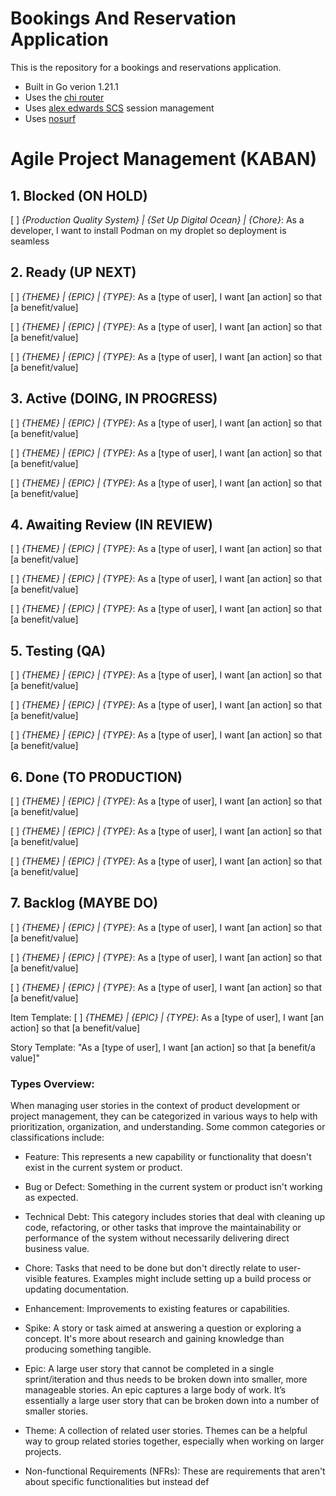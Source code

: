# Bookings And Reservation Application

This is the repository for a bookings and reservations application.

- Built in Go verion 1.21.1
- Uses the [chi router](https://github.com/go-chi/chi)
- Uses [alex edwards SCS](https://github.com/alexedwards/scs/v2) session management
- Uses [nosurf](https://github.com/justinas/nosurf)


# Agile Project Management (KABAN)

## 1. Blocked (ON HOLD)
[  ] _{Production Quality System} | {Set Up Digital Ocean} | {Chore}_: As a developer, I want to install Podman on my droplet so deployment is seamless

## 2. Ready (UP NEXT)
[  ] _{THEME} | {EPIC} | {TYPE}_: As a [type of user], I want [an action] so that [a benefit/value]

[  ] _{THEME} | {EPIC} | {TYPE}_: As a [type of user], I want [an action] so that [a benefit/value]

[  ] _{THEME} | {EPIC} | {TYPE}_: As a [type of user], I want [an action] so that [a benefit/value]

## 3. Active (DOING, IN PROGRESS)
[  ] _{THEME} | {EPIC} | {TYPE}_: As a [type of user], I want [an action] so that [a benefit/value]

[  ] _{THEME} | {EPIC} | {TYPE}_: As a [type of user], I want [an action] so that [a benefit/value]

[  ] _{THEME} | {EPIC} | {TYPE}_: As a [type of user], I want [an action] so that [a benefit/value]

## 4. Awaiting Review (IN REVIEW)
[  ] _{THEME} | {EPIC} | {TYPE}_: As a [type of user], I want [an action] so that [a benefit/value]

[  ] _{THEME} | {EPIC} | {TYPE}_: As a [type of user], I want [an action] so that [a benefit/value]

[  ] _{THEME} | {EPIC} | {TYPE}_: As a [type of user], I want [an action] so that [a benefit/value]

## 5. Testing (QA)
[  ] _{THEME} | {EPIC} | {TYPE}_: As a [type of user], I want [an action] so that [a benefit/value]

[  ] _{THEME} | {EPIC} | {TYPE}_: As a [type of user], I want [an action] so that [a benefit/value]

[  ] _{THEME} | {EPIC} | {TYPE}_: As a [type of user], I want [an action] so that [a benefit/value]

## 6. Done (TO PRODUCTION)
[  ] _{THEME} | {EPIC} | {TYPE}_: As a [type of user], I want [an action] so that [a benefit/value]

[  ] _{THEME} | {EPIC} | {TYPE}_: As a [type of user], I want [an action] so that [a benefit/value]

[  ] _{THEME} | {EPIC} | {TYPE}_: As a [type of user], I want [an action] so that [a benefit/value]


## 7. Backlog (MAYBE DO)
[  ] _{THEME} | {EPIC} | {TYPE}_: As a [type of user], I want [an action] so that [a benefit/value]

[  ] _{THEME} | {EPIC} | {TYPE}_: As a [type of user], I want [an action] so that [a benefit/value]

[  ] _{THEME} | {EPIC} | {TYPE}_: As a [type of user], I want [an action] so that [a benefit/value]


Item Template:
[  ] _{THEME} | {EPIC} | {TYPE}_: As a [type of user], I want [an action] so that [a benefit/value]

Story Template:
"As a [type of user], I want [an action] so that [a benefit/a value]"

### Types Overview:
When managing user stories in the context of product development or project management, they can be categorized in various ways to help with prioritization, organization, and understanding. Some common categories or classifications include:

* Feature: This represents a new capability or functionality that doesn't exist in the current system or product.

* Bug or Defect: Something in the current system or product isn't working as expected.

* Technical Debt: This category includes stories that deal with cleaning up code, refactoring, or other tasks that improve the maintainability or performance of the system without necessarily delivering direct business value.

* Chore: Tasks that need to be done but don't directly relate to user-visible features. Examples might include setting up a build process or updating documentation.

* Enhancement: Improvements to existing features or capabilities.

* Spike: A story or task aimed at answering a question or exploring a concept. It's more about research and gaining knowledge than producing something tangible.

* Epic: A large user story that cannot be completed in a single sprint/iteration and thus needs to be broken down into smaller, more manageable stories. An epic captures a large body of work. It’s essentially a large user story that can be broken down into a number of smaller stories.

* Theme: A collection of related user stories. Themes can be a helpful way to group related stories together, especially when working on larger projects.

* Non-functional Requirements (NFRs): These are requirements that aren't about specific functionalities but instead def






